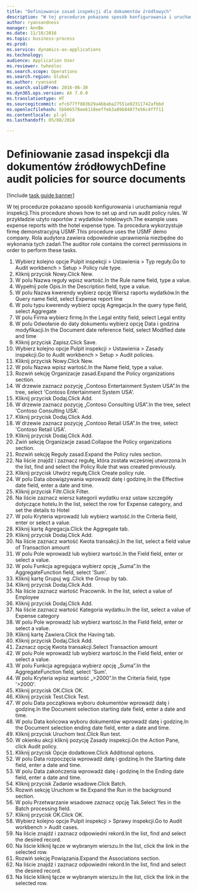 ```yaml
--- 
title: "Definiowanie zasad inspekcji dla dokumentów źródłowych"
description: "W tej procedurze pokazano sposób konfigurowania i uruchamiania reguł inspekcji."
author: ryansandness
manager: AnnBe
ms.date: 11/10/2016
ms.topic: business-process
ms.prod: 
ms.service: dynamics-ax-applications
ms.technology: 
audience: Application User
ms.reviewer: twheeloc
ms.search.scope: Operations
ms.search.region: Global
ms.author: ryansand
ms.search.validFrom: 2016-06-30
ms.dyn365.ops.version: AX 7.0.0
ms.translationtype: HT
ms.sourcegitcommit: efcb77ff883b29a4bbaba27551e02311742afbbd
ms.openlocfilehash: 5bb66578ee6118eeffeb3a89b84077e56c4fff11
ms.contentlocale: pl-pl
ms.lasthandoff: 05/08/2018

---
```

# <a name="define-audit-policies-for-source-documents"></a><span data-ttu-id="247c3-103">Definiowanie zasad inspekcji dla dokumentów źródłowych</span><span class="sxs-lookup"><span data-stu-id="247c3-103">Define audit policies for source documents</span></span>

[!include [task guide banner](../../includes/task-guide-banner.md)]

<span data-ttu-id="247c3-104">W tej procedurze pokazano sposób konfigurowania i uruchamiania reguł inspekcji.</span><span class="sxs-lookup"><span data-stu-id="247c3-104">This procedure shows how to set up and run audit policy rules.</span></span> <span data-ttu-id="247c3-105">W przykładzie użyto raportów z wydatków hotelowych.</span><span class="sxs-lookup"><span data-stu-id="247c3-105">The example uses expense reports with the hotel expense type.</span></span> <span data-ttu-id="247c3-106">Ta procedura wykorzystuje firmę demonstracyjną USMF.</span><span class="sxs-lookup"><span data-stu-id="247c3-106">This procedure uses the USMF demo company.</span></span> <span data-ttu-id="247c3-107">Rola audytora zawiera odpowiednie uprawnienia niezbędne do wykonania tych zadań.</span><span class="sxs-lookup"><span data-stu-id="247c3-107">The auditor role contains the correct permissions in order to perform these tasks.</span></span>

1. <span data-ttu-id="247c3-108">Wybierz kolejno opcje Pulpit inspekcji > Ustawienia > Typ reguły.</span><span class="sxs-lookup"><span data-stu-id="247c3-108">Go to Audit workbench > Setup > Policy rule type.</span></span>
2. <span data-ttu-id="247c3-109">Kliknij przycisk Nowy.</span><span class="sxs-lookup"><span data-stu-id="247c3-109">Click New.</span></span>
3. <span data-ttu-id="247c3-110">W polu Nazwa reguły wpisz wartość.</span><span class="sxs-lookup"><span data-stu-id="247c3-110">In the Rule name field, type a value.</span></span>
4. <span data-ttu-id="247c3-111">Wypełnij pole Opis.</span><span class="sxs-lookup"><span data-stu-id="247c3-111">In the Description field, type a value.</span></span>
5. <span data-ttu-id="247c3-112">W polu Nazwa kwerendy wybierz opcję Wiersz raportu wydatków.</span><span class="sxs-lookup"><span data-stu-id="247c3-112">In the Query name field, select Expense report line</span></span>
6. <span data-ttu-id="247c3-113">W polu typu kwerendy wybierz opcję Agregacja.</span><span class="sxs-lookup"><span data-stu-id="247c3-113">In the query type field, select Aggregate</span></span>
7. <span data-ttu-id="247c3-114">W polu Firma wybierz firmę.</span><span class="sxs-lookup"><span data-stu-id="247c3-114">In the Legal entity field, select Legal entity</span></span>
8. <span data-ttu-id="247c3-115">W polu Odwołanie do daty dokumentu wybierz opcję Data i godzina modyfikacji.</span><span class="sxs-lookup"><span data-stu-id="247c3-115">In the Document date reference field, select Modified date and time</span></span>
9. <span data-ttu-id="247c3-116">Kliknij przycisk Zapisz.</span><span class="sxs-lookup"><span data-stu-id="247c3-116">Click Save.</span></span>
10. <span data-ttu-id="247c3-117">Wybierz kolejno opcje Pulpit inspekcji > Ustawienia > Zasady inspekcji.</span><span class="sxs-lookup"><span data-stu-id="247c3-117">Go to Audit workbench > Setup > Audit policies.</span></span>
11. <span data-ttu-id="247c3-118">Kliknij przycisk Nowy.</span><span class="sxs-lookup"><span data-stu-id="247c3-118">Click New.</span></span>
12. <span data-ttu-id="247c3-119">W polu Nazwa wpisz wartość.</span><span class="sxs-lookup"><span data-stu-id="247c3-119">In the Name field, type a value.</span></span>
13. <span data-ttu-id="247c3-120">Rozwiń sekcję Organizacje zasad.</span><span class="sxs-lookup"><span data-stu-id="247c3-120">Expand the Policy organizations section.</span></span>
14. <span data-ttu-id="247c3-121">W drzewie zaznacz pozycję „Contoso Entertainment System USA”.</span><span class="sxs-lookup"><span data-stu-id="247c3-121">In the tree, select 'Contoso Entertainment System USA'.</span></span>
15. <span data-ttu-id="247c3-122">Kliknij przycisk Dodaj.</span><span class="sxs-lookup"><span data-stu-id="247c3-122">Click Add.</span></span>
16. <span data-ttu-id="247c3-123">W drzewie zaznacz pozycję „Contoso Consulting USA”.</span><span class="sxs-lookup"><span data-stu-id="247c3-123">In the tree, select 'Contoso Consulting USA'.</span></span>
17. <span data-ttu-id="247c3-124">Kliknij przycisk Dodaj.</span><span class="sxs-lookup"><span data-stu-id="247c3-124">Click Add.</span></span>
18. <span data-ttu-id="247c3-125">W drzewie zaznacz pozycję „Contoso Retail USA”.</span><span class="sxs-lookup"><span data-stu-id="247c3-125">In the tree, select 'Contoso Retail USA'.</span></span>
19. <span data-ttu-id="247c3-126">Kliknij przycisk Dodaj.</span><span class="sxs-lookup"><span data-stu-id="247c3-126">Click Add.</span></span>
20. <span data-ttu-id="247c3-127">Zwiń sekcję Organizacje zasad.</span><span class="sxs-lookup"><span data-stu-id="247c3-127">Collapse the Policy organizations section.</span></span>
21. <span data-ttu-id="247c3-128">Rozwiń sekcję Reguły zasad.</span><span class="sxs-lookup"><span data-stu-id="247c3-128">Expand the Policy rules section.</span></span>
22. <span data-ttu-id="247c3-129">Na liście znajdź i zaznacz regułę, która została wcześniej utworzona.</span><span class="sxs-lookup"><span data-stu-id="247c3-129">In the list, find and select the Policy Rule that was created previously.</span></span>
23. <span data-ttu-id="247c3-130">Kliknij przycisk Utwórz regułę.</span><span class="sxs-lookup"><span data-stu-id="247c3-130">Click Create policy rule.</span></span>
24. <span data-ttu-id="247c3-131">W polu Data obowiązywania wprowadź datę i godzinę.</span><span class="sxs-lookup"><span data-stu-id="247c3-131">In the Effective date field, enter a date and time.</span></span>
25. <span data-ttu-id="247c3-132">Kliknij przycisk Filtr.</span><span class="sxs-lookup"><span data-stu-id="247c3-132">Click Filter.</span></span>
26. <span data-ttu-id="247c3-133">Na liście zaznacz wiersz kategorii wydatku oraz ustaw szczegóły dotyczące hotelu.</span><span class="sxs-lookup"><span data-stu-id="247c3-133">In the list, select the row for Expense category, and set the details to Hotel</span></span>
27. <span data-ttu-id="247c3-134">W polu Kryteria wprowadź lub wybierz wartość.</span><span class="sxs-lookup"><span data-stu-id="247c3-134">In the Criteria field, enter or select a value.</span></span>
28. <span data-ttu-id="247c3-135">Kliknij kartę Agregacja.</span><span class="sxs-lookup"><span data-stu-id="247c3-135">Click the Aggregate tab.</span></span>
29. <span data-ttu-id="247c3-136">Kliknij przycisk Dodaj.</span><span class="sxs-lookup"><span data-stu-id="247c3-136">Click Add.</span></span>
30. <span data-ttu-id="247c3-137">Na liście zaznacz wartość Kwota transakcji.</span><span class="sxs-lookup"><span data-stu-id="247c3-137">In the list, select a field value of Transaction amount</span></span>
31. <span data-ttu-id="247c3-138">W polu Pole wprowadź lub wybierz wartość.</span><span class="sxs-lookup"><span data-stu-id="247c3-138">In the Field field, enter or select a value.</span></span>
32. <span data-ttu-id="247c3-139">W polu Funkcja agregująca wybierz opcję „Suma”.</span><span class="sxs-lookup"><span data-stu-id="247c3-139">In the AggregateFunction field, select 'Sum'.</span></span>
33. <span data-ttu-id="247c3-140">Kliknij kartę Grupuj wg .</span><span class="sxs-lookup"><span data-stu-id="247c3-140">Click the Group by tab.</span></span>
34. <span data-ttu-id="247c3-141">Kliknij przycisk Dodaj.</span><span class="sxs-lookup"><span data-stu-id="247c3-141">Click Add.</span></span>
35. <span data-ttu-id="247c3-142">Na liście zaznacz wartość Pracownik. </span><span class="sxs-lookup"><span data-stu-id="247c3-142">In the list, select a value of Employee</span></span> 
36. <span data-ttu-id="247c3-143">Kliknij przycisk Dodaj.</span><span class="sxs-lookup"><span data-stu-id="247c3-143">Click Add.</span></span>
37. <span data-ttu-id="247c3-144">Na liście zaznacz wartość Kategoria wydatku.</span><span class="sxs-lookup"><span data-stu-id="247c3-144">In the list, select a value of Expense category</span></span>
38. <span data-ttu-id="247c3-145">W polu Pole wprowadź lub wybierz wartość.</span><span class="sxs-lookup"><span data-stu-id="247c3-145">In the Field field, enter or select a value.</span></span>
39. <span data-ttu-id="247c3-146">Kliknij kartę Zawiera.</span><span class="sxs-lookup"><span data-stu-id="247c3-146">Click the Having tab.</span></span>
40. <span data-ttu-id="247c3-147">Kliknij przycisk Dodaj.</span><span class="sxs-lookup"><span data-stu-id="247c3-147">Click Add.</span></span>
41. <span data-ttu-id="247c3-148">Zaznacz opcję Kwota transakcji.</span><span class="sxs-lookup"><span data-stu-id="247c3-148">Select Transaction amount</span></span>
42. <span data-ttu-id="247c3-149">W polu Pole wprowadź lub wybierz wartość.</span><span class="sxs-lookup"><span data-stu-id="247c3-149">In the Field field, enter or select a value.</span></span>
43. <span data-ttu-id="247c3-150">W polu Funkcja agregująca wybierz opcję „Suma”.</span><span class="sxs-lookup"><span data-stu-id="247c3-150">In the AggregateFunction field, select 'Sum'.</span></span>
44. <span data-ttu-id="247c3-151">W polu Kryteria wpisz wartość „>2000”.</span><span class="sxs-lookup"><span data-stu-id="247c3-151">In the Criteria field, type '>2000'.</span></span>
45. <span data-ttu-id="247c3-152">Kliknij przycisk OK.</span><span class="sxs-lookup"><span data-stu-id="247c3-152">Click OK.</span></span>
46. <span data-ttu-id="247c3-153">Kliknij przycisk Test.</span><span class="sxs-lookup"><span data-stu-id="247c3-153">Click Test.</span></span>
47. <span data-ttu-id="247c3-154">W polu Data początkowa wyboru dokumentów wprowadź datę i godzinę.</span><span class="sxs-lookup"><span data-stu-id="247c3-154">In the Document selection starting date field, enter a date and time.</span></span>
48. <span data-ttu-id="247c3-155">W polu Data końcowa wyboru dokumentów wprowadź datę i godzinę.</span><span class="sxs-lookup"><span data-stu-id="247c3-155">In the Document selection ending date field, enter a date and time.</span></span>
49. <span data-ttu-id="247c3-156">Kliknij przycisk Uruchom test.</span><span class="sxs-lookup"><span data-stu-id="247c3-156">Click Run test.</span></span>
50. <span data-ttu-id="247c3-157">W okienku akcji kliknij pozycję Zasady inspekcji.</span><span class="sxs-lookup"><span data-stu-id="247c3-157">On the Action Pane, click Audit policy.</span></span>
51. <span data-ttu-id="247c3-158">Kliknij przycisk Opcje dodatkowe.</span><span class="sxs-lookup"><span data-stu-id="247c3-158">Click Additional options.</span></span>
52. <span data-ttu-id="247c3-159">W polu Data rozpoczęcia wprowadź datę i godzinę.</span><span class="sxs-lookup"><span data-stu-id="247c3-159">In the Starting date field, enter a date and time.</span></span>
53. <span data-ttu-id="247c3-160">W polu Data zakończenia wprowadź datę i godzinę.</span><span class="sxs-lookup"><span data-stu-id="247c3-160">In the Ending date field, enter a date and time.</span></span>
54. <span data-ttu-id="247c3-161">Kliknij przycisk Zadanie wsadowe.</span><span class="sxs-lookup"><span data-stu-id="247c3-161">Click Batch.</span></span>
55. <span data-ttu-id="247c3-162">Rozwiń sekcję Uruchom w tle.</span><span class="sxs-lookup"><span data-stu-id="247c3-162">Expand the Run in the background section.</span></span>
56. <span data-ttu-id="247c3-163">W polu Przetwarzanie wsadowe zaznacz opcję Tak.</span><span class="sxs-lookup"><span data-stu-id="247c3-163">Select Yes in the Batch processing field.</span></span>
57. <span data-ttu-id="247c3-164">Kliknij przycisk OK.</span><span class="sxs-lookup"><span data-stu-id="247c3-164">Click OK.</span></span>
58. <span data-ttu-id="247c3-165">Wybierz kolejno opcje Pulpit inspekcji > Sprawy inspekcji.</span><span class="sxs-lookup"><span data-stu-id="247c3-165">Go to Audit workbench > Audit cases.</span></span>
59. <span data-ttu-id="247c3-166">Na liście znajdź i zaznacz odpowiedni rekord.</span><span class="sxs-lookup"><span data-stu-id="247c3-166">In the list, find and select the desired record.</span></span>
60. <span data-ttu-id="247c3-167">Na liście kliknij łącze w wybranym wierszu.</span><span class="sxs-lookup"><span data-stu-id="247c3-167">In the list, click the link in the selected row.</span></span>
61. <span data-ttu-id="247c3-168">Rozwiń sekcję Powiązania.</span><span class="sxs-lookup"><span data-stu-id="247c3-168">Expand the Associations section.</span></span>
62. <span data-ttu-id="247c3-169">Na liście znajdź i zaznacz odpowiedni rekord.</span><span class="sxs-lookup"><span data-stu-id="247c3-169">In the list, find and select the desired record.</span></span>
63. <span data-ttu-id="247c3-170">Na liście kliknij łącze w wybranym wierszu.</span><span class="sxs-lookup"><span data-stu-id="247c3-170">In the list, click the link in the selected row.</span></span>


